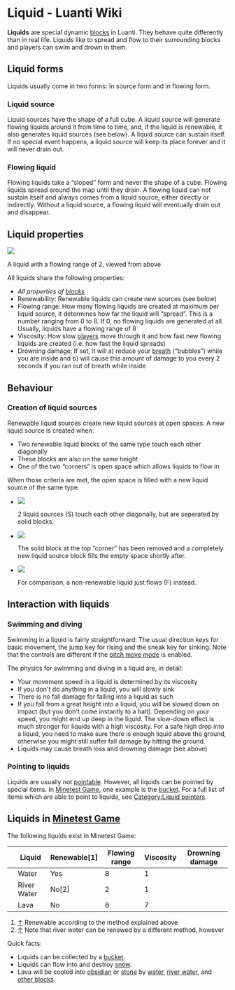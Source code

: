 # Liquid - Luanti Wiki


**Liquids** are special dynamic [blocks](https://wiki.luanti.org/Block "Block") in Luanti. They behave quite differently than in real life. Liquids like to spread and flow to their surrounding blocks and players can swim and drown in them.

Liquid forms
------------

Liquids usually come in two forms: In source form and in flowing form.

### Liquid source

Liquid sources have the shape of a full cube. A liquid source will generate flowing liquids around it from time to time, and, if the liquid is renewable, it also generates liquid sources (see below). A liquid source can sustain itself. If no special event happens, a liquid source will keep its place forever and it will never drain out.

### Flowing liquid

Flowing liquids take a “sloped” form and never the shape of a cube. Flowing liquids spread around the map until they drain. A flowing liquid can not sustain itself and always comes from a liquid source, either directly or indirectly. Without a liquid source, a flowing liquid will eventually drain out and disappear.

Liquid properties
-----------------

[![](https://wiki.luanti.org/images/thumb/2/2d/Liquid_range_2.png/170px-Liquid_range_2.png)](https://wiki.luanti.org/File:Liquid_range_2.png)

A liquid with a flowing range of 2, viewed from above

All liquids share the following properties:

*   _All properties of [blocks](https://wiki.luanti.org/Blocks "Blocks")_
*   Renewability: Renewable liquids can create new sources (see below)
*   Flowing range: How many flowing liquids are created at maximum per liquid source, it determines how far the liquid will “spread”. This is a number ranging from 0 to 8. If 0, no flowing liquids are generated at all. Usually, liquids have a flowing range of 8
*   Viscosity: How slow [players](https://wiki.luanti.org/Player "Player") move through it and how fast new flowing liquids are created (i.e. how fast the liquid spreads)
*   Drowning damage: If set, it will a) reduce your [breath](https://wiki.luanti.org/Player#Breath "Player") (“bubbles”) while you are inside and b) will cause this amount of damage to you every 2 seconds if you ran out of breath while inside

Behaviour
---------

### Creation of liquid sources

Renewable liquid sources create new liquid sources at open spaces. A new liquid source is created when:

*   Two renewable liquid blocks of the same type touch each other diagonally
*   These blocks are also on the same height
*   One of the two “corners” is open space which allows liquids to flow in

When those criteria are met, the open space is filled with a new liquid source of the same type.

*   [![](https://wiki.luanti.org/images/thumb/5/59/Liquid_renewing_part1.png/350px-Liquid_renewing_part1.png)](https://wiki.luanti.org/File:Liquid_renewing_part1.png)
    
    2 liquid sources (S) touch each other diagonally, but are seperated by solid blocks.
    
*   [![](https://wiki.luanti.org/images/thumb/3/39/Liquid_renewing_part2.png/350px-Liquid_renewing_part2.png)](https://wiki.luanti.org/File:Liquid_renewing_part2.png)
    
    The solid block at the top “corner” has been removed and a completely new liquid source block fills the empty space shortly after.
    
*   [![](https://wiki.luanti.org/images/thumb/a/af/Non-renewable_liquid.png/350px-Non-renewable_liquid.png)](https://wiki.luanti.org/File:Non-renewable_liquid.png)
    
    For comparison, a non-renewable liquid just flows (F) instead.
    

Interaction with liquids
------------------------

### Swimming and diving

Swimming in a liquid is fairly straightforward: The usual direction keys for basic movement, the jump key for rising and the sneak key for sinking. Note that the controls are different if the [pitch move mode](https://wiki.luanti.org/Controls#Pitch_move_mode "Controls") is enabled.

The physics for swimming and diving in a liquid are, in detail:

*   Your movement speed in a liquid is determined by its viscosity
*   If you don't do anything in a liquid, you will slowly sink
*   There is no fall damage for falling into a liquid as such
*   If you fall from a great height into a liquid, you will be slowed down on impact (but you don't come instantly to a halt). Depending on your speed, you might end up deep in the liquid. The slow-down effect is much stronger for liquids with a high viscosity. For a safe high drop into a liquid, you need to make sure there is enough liquid above the ground, otherwise you might still suffer fall damage by hitting the ground.
*   Liquids may cause breath loss and drowning damage (see above)

### Pointing to liquids

Liquids are usually not [pointable](https://wiki.luanti.org/Pointing "Pointing"). However, all liquids can be pointed by special items. In [Minetest Game](https://wiki.luanti.org/Games/Minetest_Game "Games/Minetest Game"), one example is the [bucket](https://wiki.luanti.org/Bucket "Bucket"). For a full list of items which are able to point to liquids, see [Category:Liquid pointers](https://wiki.luanti.org/Category:Liquid_pointers "Category:Liquid pointers").

Liquids in [Minetest Game](https://wiki.luanti.org/Games/Minetest_Game "Games/Minetest Game")
---------------------------------------------------------------------------------------------

The following liquids exist in Minetest Game:


|   |Liquid     |Renewable[1]|Flowing range|Viscosity|Drowning damage|
|---|-----------|------------|-------------|---------|---------------|
|   |Water      |Yes         |8            |1        |               |
|   |River Water|No[2]       |2            |1        |               |
|   |Lava       |No          |8            |7        |               |


1.  [↑](#cite_ref-1) Renewable according to the method explained above
2.  [↑](#cite_ref-2) Note that river water can be renewed by a different method, however

Quick facts:

*   Liquids can be collected by a [bucket](https://wiki.luanti.org/Bucket "Bucket").
*   Liquids can flow into and destroy [snow](https://wiki.luanti.org/Snow "Snow").
*   Lava will be cooled into [obsidian](https://wiki.luanti.org/Obsidian "Obsidian") or [stone](https://wiki.luanti.org/Stone "Stone") by [water](https://wiki.luanti.org/Water "Water"), [river water](https://wiki.luanti.org/River_Water "River Water"), and [other blocks](https://wiki.luanti.org/Category:Cools_lava "Category:Cools lava").